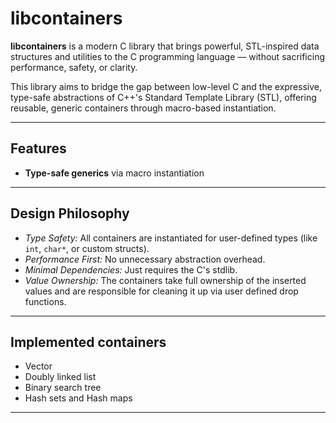 # libcontainers

**libcontainers** is a modern C library that brings powerful, STL-inspired data structures and utilities to the C programming language — without sacrificing performance, safety, or clarity.

This library aims to bridge the gap between low-level C and the expressive, type-safe abstractions of C++'s Standard Template Library (STL), offering reusable, generic containers through macro-based instantiation.

---

## Features

- **Type-safe generics** via macro instantiation

---

## Design Philosophy

- _Type Safety:_ All containers are instantiated for user-defined types (like `int`, `char*`, or custom structs).
- _Performance First:_ No unnecessary abstraction overhead.
- _Minimal Dependencies:_ Just requires the C's stdlib.
- _Value Ownership:_ The containers take full ownership of the inserted values and are responsible for cleaning it up via
user defined drop functions.

---

## Implemented containers

- Vector
- Doubly linked list
- Binary search tree
- Hash sets and Hash maps

---
